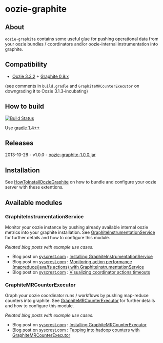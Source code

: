 
# oozie-graphite

## About

`oozie-graphite` contains some useful glue for pushing operational data from your oozie bundles / coordinators 
and/or oozie-internal instrumentation into graphite. 

## Compatibility

* [Oozie 3.3.2](http://oozie.apache.org/) + [Graphite 0.9.x](http://graphite.readthedocs.org/en/0.9.10)
 
(see comments in `build.gradle` and `GraphiteMRCounterExecutor` on downgrading it to Oozie 3.1.3-incubating)

## How to build

[![Build Status](https://travis-ci.org/syscrest/oozie-graphite.png)](https://travis-ci.org/syscrest/oozie-graphite)

Use [gradle 1.4++](http://www.gradle.org/downloads)

## Releases

2013-10-28 - v1.0.0 - [oozie-graphite-1.0.0.jar](https://github.com/syscrest/oozie-graphite/releases/download/v1.0.0/oozie-graphite-1.0.0.jar)

## Installation

See [HowToInstallOozieGraphite](https://github.com/syscrest/oozie-graphite/wiki/HowToInstallOozieGraphite) on how to bundle and configure your oozie server with these extentions.

## Available modules

### GraphiteInstrumentationService

Monitor your oozie instance by pushing already available internal oozie metrics into your graphite installation. See [GraphiteInstrumentationService](https://github.com/syscrest/oozie-graphite/wiki/GraphiteInstrumentationService) for further details and how to configure this module.

_Related blog posts with example use cases:_

* Blog post on [syscrest.com](http://www.syscrest.com) : [Installing GraphiteInstrumentationService](http://www.syscrest.com/2013/08/oozie-monitoring-installing-graphiteinstrumentationservice/)
* Blog post on [syscrest.com](http://www.syscrest.com) : [Monitoring action performance (mapreduce/java/fs actions) with GraphiteInstrumentationService](http://www.syscrest.com/2013/08/oozie-monitoring-action-performance/)
* Blog post on [syscrest.com](http://www.syscrest.com) : [Visualizing coordinator actions timeouts](http://www.syscrest.com/2013/09/oozie-monitoring-coordinator-action-timeouts-graphite/)

### GraphiteMRCounterExecutor


Graph your oozie coordinator runs / workflows by pushing map-reduce counters into graphite. See [GraphiteMRCounterExecutor](https://github.com/syscrest/oozie-graphite/wiki/GraphiteMRCounterExecutor) for further details and how to configure this module.

_Related blog posts with example use cases:_

 * Blog post on [syscrest.com](http://www.syscrest.com) : [Installing GraphiteMRCounterExecutor](http://www.syscrest.com/2013/10/oozie-bundle-coordinator-monitoring-installing-graphitemrcounterexecutor/)
 * Blog post on [syscrest.com](http://www.syscrest.com) : [Tapping into hadoop counters with GraphiteMRCounterExecutor](http://www.syscrest.com/2013/10/oozie-bundle-monitoring-tapping-into-hadoop-counters/)




